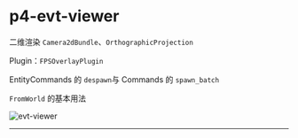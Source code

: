 # p4-evt-viewer

二维渲染 `Camera2dBundle`、`OrthographicProjection`

Plugin：`FPSOverlayPlugin`

EntityCommands 的 `despawn`与 Commands 的 `spawn_batch`

`FromWorld` 的基本用法

![evt-viewer](./assets/evt-viewer.gif)

---

